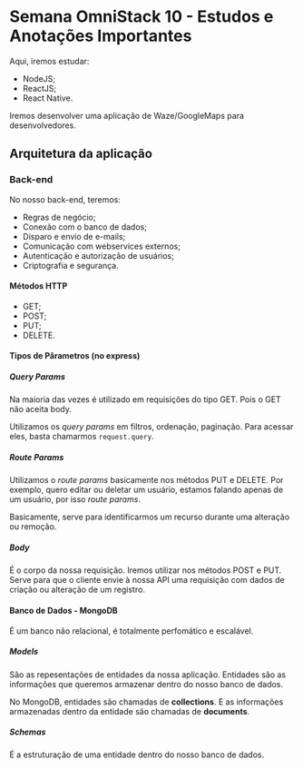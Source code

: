 # Semana OmniStack 10 - Estudos e Anotações Importantes

Aqui, iremos estudar:
- NodeJS;
- ReactJS;  
- React Native.

Iremos desenvolver uma aplicação de Waze/GoogleMaps para desenvolvedores.


## Arquitetura da aplicação

### Back-end

No nosso back-end, teremos:

- Regras de negócio;  
- Conexão com o banco de dados;  
- Disparo e envio de e-mails;  
- Comunicação com webservices externos;  
- Autenticação e autorização de usuários;  
- Criptografia e segurança.

#### Métodos HTTP

- GET;  
- POST;  
- PUT;  
- DELETE.

#### Tipos de Pârametros (no express)

##### Query Params

Na maioria das vezes é utilizado em requisições do tipo GET. Pois o GET não aceita body.

Utilizamos os *query params* em filtros, ordenação, paginação. Para acessar eles, basta chamarmos `request.query`.

##### Route Params

Utilizamos o *route params* basicamente nos métodos PUT e DELETE. Por exemplo, quero editar ou deletar um usuário, estamos falando apenas de um usuário, por isso *route params*.

Basicamente, serve para identificarmos um recurso durante uma alteração ou remoção.

##### Body

É o corpo da nossa requisição. Iremos utilizar nos métodos POST e PUT. Serve para que o cliente envie à nossa API uma requisição com dados de criação ou alteração de um registro.


#### Banco de Dados - MongoDB

É um banco não relacional, é totalmente perfomático e escalável.

##### Models

São as repesentações de entidades da nossa aplicação. Entidades são as informações que queremos armazenar dentro do nosso banco de dados.

No MongoDB, entidades são chamadas de **collections**. E as informações armazenadas dentro da entidade são chamadas de **documents**.

##### Schemas

É a estruturação de uma entidade dentro do nosso banco de dados.